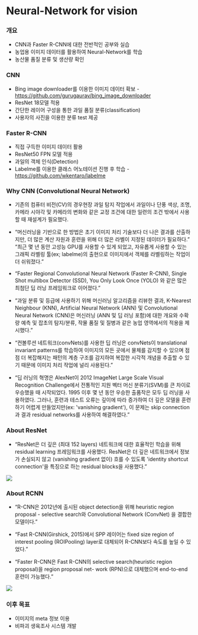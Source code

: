 # Neural-Network for vision

### 개요
* CNN과 Faster R-CNN에 대한 전반적인 공부와 실습
* 농업용 이미지 데이터를 활용하여 Neural-Network를 학습
* 농산물 품질 분류 및 생산량 확인

### CNN
* Bing image downloader를 이용한 이미지 데이터 확보 - https://github.com/gurugaurav/bing_image_downloader
* ResNet 18모델 적용
* 간단한 레이어 구성을 통한 과일 품질 분류(classification)
* 사용자의 사진을 이용한 분류 test 제공

### Faster R-CNN
* 직접 구득한 이미지 데이터 활용
* ResNet50 FPN 모델 적용
* 과일의 객체 인식(Detection)
* Labelme를 이용한 클래스 어노테이션 진행 후 학습 - https://github.com/wkentaro/labelme

### Why CNN (Convolutional Neural Network)
* 기존의 컴퓨터 비전(CV)의 경우현장 과일 탐지 작업에서 과일이나 단풍 색상, 조명, 카메라 시야각 및 카메라의 변화와 같은 교정 조건에 대한 일련의 조건 밖에서 사용할 때 재설계가 필요했다.


* “머신러닝을 기반으로 한 방법은 초기 이미지 처리 기술보다 더 나은 결과를 산출하지만, 더 많은 계산 자원과 훈련을 위해 더 많은 라벨이 지정된 데이터가 필요하다.”
“최근 몇 년 동안 고성능 GPU를 사용할 수 있게 되었고, 자유롭게 사용할 수 있는 그래픽 라벨링 툴(ex; labelme)의 출현으로 이미지에서 객체를 라벨링하는 작업이 더 쉬워졌다.”


* “Faster Regional Convolutional Neural Network (Faster R-CNN), Single Shot multibox Detector (SSD), You Only Look Once (YOLO) 와 같은 많은 최첨단 딥 러닝 프레임워크로 이어졌다.”


* “과일 분류 및 등급에 사용하기 위해 머신러닝 알고리즘을 리뷰한 결과, K-Nearest Neighbour (KNN), Artificial Neural Network (ANN) 및 Convolutional Neural Network (CNN)은 머신러닝 (ANN 및 딥 러닝 포함)에 대한 개요와 수확량 예측 및 잡초의 탐지/분류, 작물 품질 및 질병과 같은 농업 영역에서의 적용을 제시했다.”


* “컨볼루션 네트워크(convNets)를 사용한 딥 러닝은 convNets이 translational invariant patterns를 학습하여 이미지의 모든 곳에서 물체를 감지할 수 있으며 점점 더 복잡해지는 패턴의 계층 구조를 감지하여 복잡한 시각적 개념을 추출할 수 있기 때문에 이미지 처리 작업에 널리 사용된다.”


* “딥 러닝의 혁명은 AlexNet이 2012 ImageNet Large Scale Visual Recognition Challenge에서 전통적인 지원 벡터 머신 분류기(SVM)를 큰 차이로 우승했을 때 시작되었다. 1995 이후 몇 년 동안 우승한 출품작은 모두 딥 러닝을 사용하였다. 그러나, 훈련과 테스트 오류는 깊이에 따라 증가하여 더 깊은 모델을 훈련하기 어렵게 만들었지만(ex: 'vanishing gradient'), 이 문제는 skip connection과 결과 residual networks를 사용하여 해결하였다.”


### About ResNet
* “ResNet은 더 깊은 (최대 152 layers) 네트워크에 대한 효율적인 학습을 위해 residual learning 프레임워크를 사용했다. ResNet은 더 깊은 네트워크에서 정보가 손실되지 않고 (vanishing gradient 없이) 흐를 수 있도록 'identity shortcut connection'을 특징으로 하는 residual blocks을 사용했다.”


<img src="https://user-images.githubusercontent.com/93086581/211189863-39d2df3e-53ee-4f60-8a58-543d8128b324.png">


### About RCNN
* “R-CNN은 2012년에 출시된 object detection을 위해 heuristic region proposal - selective search와 Convolutional Network (ConvNet) 을 결합한 모델이다.”


* “Fast R-CNN(Girshick, 2015)에서 SPP 레이어는 fixed size region of interest pooling (ROIPooling) layer로 대체되어 R-CNN보다 속도를 높일 수 있었다.”


* “Faster R-CNN은 Fast R-CNN의 selective search(heuristic region proposal)을 region proposal net- work (RPN)으로 대체했으며 end-to-end 훈련이 가능했다.”


<img src='https://user-images.githubusercontent.com/93086581/211189939-c78ac516-e01d-4f53-87d8-057f7110b4d1.jpg'>



### 이후 목표
* 이미지의 meta 정보 이용
* 비파괴 생육조사 시스템 개발
